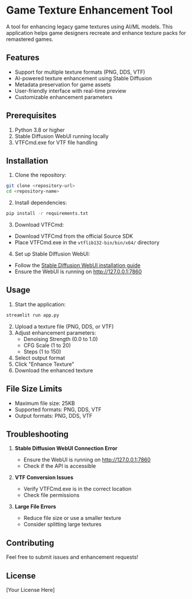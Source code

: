 # Game Texture Enhancement Tool

A tool for enhancing legacy game textures using AI/ML models. This application helps game designers recreate and enhance texture packs for remastered games.

## Features

- Support for multiple texture formats (PNG, DDS, VTF)
- AI-powered texture enhancement using Stable Diffusion
- Metadata preservation for game assets
- User-friendly interface with real-time preview
- Customizable enhancement parameters

## Prerequisites

1. Python 3.8 or higher
2. Stable Diffusion WebUI running locally
3. VTFCmd.exe for VTF file handling

## Installation

1. Clone the repository:
```bash
git clone <repository-url>
cd <repository-name>
```

2. Install dependencies:
```bash
pip install -r requirements.txt
```

3. Download VTFCmd:
- Download VTFCmd from the official Source SDK
- Place VTFCmd.exe in the `vtflib132-bin/bin/x64/` directory

4. Set up Stable Diffusion WebUI:
- Follow the [Stable Diffusion WebUI installation guide](https://github.com/AUTOMATIC1111/stable-diffusion-webui)
- Ensure the WebUI is running on http://127.0.0.1:7860

## Usage

1. Start the application:
```bash
streamlit run app.py
```

2. Upload a texture file (PNG, DDS, or VTF)
3. Adjust enhancement parameters:
   - Denoising Strength (0.0 to 1.0)
   - CFG Scale (1 to 20)
   - Steps (1 to 150)
4. Select output format
5. Click "Enhance Texture"
6. Download the enhanced texture

## File Size Limits

- Maximum file size: 25KB
- Supported formats: PNG, DDS, VTF
- Output formats: PNG, DDS, VTF

## Troubleshooting

1. **Stable Diffusion WebUI Connection Error**
   - Ensure the WebUI is running on http://127.0.0.1:7860
   - Check if the API is accessible

2. **VTF Conversion Issues**
   - Verify VTFCmd.exe is in the correct location
   - Check file permissions

3. **Large File Errors**
   - Reduce file size or use a smaller texture
   - Consider splitting large textures

## Contributing

Feel free to submit issues and enhancement requests!

## License

[Your License Here]
